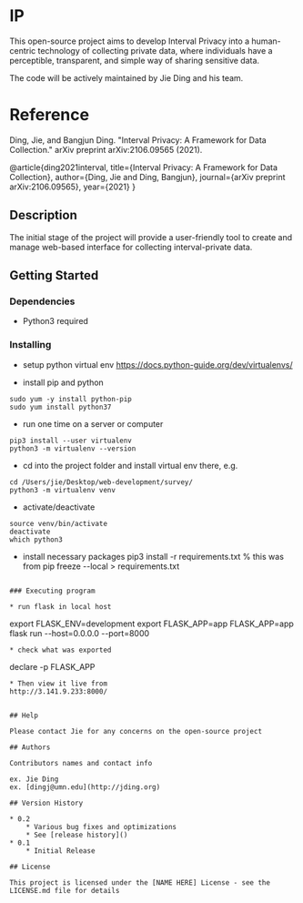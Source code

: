 # IP

This open-source project aims to develop Interval Privacy into a human-centric technology of collecting private data, where individuals have a perceptible, transparent, and simple way of sharing sensitive data.

The code will be actively maintained by Jie Ding and his team.

# Reference
Ding, Jie, and Bangjun Ding. "Interval Privacy: A Framework for Data Collection." arXiv preprint arXiv:2106.09565 (2021).

@article{ding2021interval,
  title={Interval Privacy: A Framework for Data Collection},
  author={Ding, Jie and Ding, Bangjun},
  journal={arXiv preprint arXiv:2106.09565},
  year={2021}
}

## Description

The initial stage of the project will provide a user-friendly tool to create and manage web-based interface for collecting interval-private data.

## Getting Started

### Dependencies

* Python3 required

### Installing

* setup python virtual env
https://docs.python-guide.org/dev/virtualenvs/

* install pip and python
```
sudo yum -y install python-pip
sudo yum install python37
```
* run one time on a server or computer
```
pip3 install --user virtualenv
python3 -m virtualenv --version
```
* cd into the project folder and install virtual env there, e.g. 
```
cd /Users/jie/Desktop/web-development/survey/ 
python3 -m virtualenv venv
```
* activate/deactivate
```
source venv/bin/activate
deactivate
which python3
```
* install necessary packages
pip3 install -r requirements.txt
% this was from 
pip freeze --local > requirements.txt
```

### Executing program

* run flask in local host
```
export FLASK_ENV=development 
export FLASK_APP=app
FLASK_APP=app flask run --host=0.0.0.0 --port=8000
```
* check what was exported 
```
declare -p FLASK_APP
```
* Then view it live from 
http://3.141.9.233:8000/

 
## Help

Please contact Jie for any concerns on the open-source project

## Authors

Contributors names and contact info

ex. Jie Ding  
ex. [dingj@umn.edu](http://jding.org)

## Version History

* 0.2
    * Various bug fixes and optimizations
    * See [release history]()
* 0.1
    * Initial Release

## License

This project is licensed under the [NAME HERE] License - see the LICENSE.md file for details


